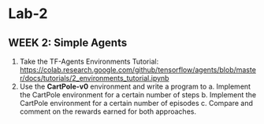 # Lab-2
## WEEK 2: Simple Agents
1. Take the TF-Agents Environments Tutorial:<br>
https://colab.research.google.com/github/tensorflow/agents/blob/master/docs/tutorials/2_environments_tutorial.ipynb
2. Use the <strong>CartPole-v0</strong> environment and write a program to 
a. Implement the CartPole environment for a certain number of steps
b. Implement the CartPole environment for a certain number of episodes
c. Compare and comment on the rewards earned for both approaches.
